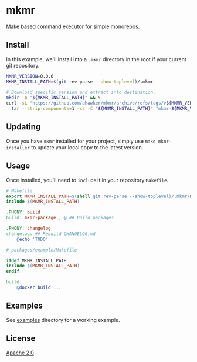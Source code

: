 # mkmr

[Make](https://www.gnu.org/software/make/) based command executor for simple monorepos.

## Install

In this example, we'll install into a `.mkmr` directory in the root if your current git repository.

```bash
MKMR_VERSION=0.0.6
MKMR_INSTALL_PATH=$(git rev-parse --show-toplevel)/.mkmr

# Download specific version and extract into destination.
mkdir -p "${MKMR_INSTALL_PATH}" && \
curl -sL "https://github.com/ahawker/mkmr/archive/refs/tags/v${MKMR_VERSION}.tar.gz" | \
  tar --strip-components=1 -xz -C "${MKMR_INSTALL_PATH}" "mkmr-${MKMR_VERSION}/Makefile"
```

## Updating

Once you have `mkmr` installed for your project, simply use `make mkmr-installer` to update
your local copy to the latest version.

## Usage

Once installed, you'll need to `include` it in your repository `Makefile`.

```makefile
# Makefile
export MKMR_INSTALL_PATH=$(shell git rev-parse --show-toplevel)/.mkmr/Makefile
include $(MKMR_INSTALL_PATH)

.PHONY: build
build: mkmr-package ; @ ## Build packages

.PHONY: changelog
changelog: ## Rebuild CHANGELOG.md
    @echo 'TODO'
```

```makefile
# packages/example/Makefile

ifdef MKMR_INSTALL_PATH
include $(MKMR_INSTALL_PATH)
endif

build:
    @docker build ...
```

## Examples

See [examples](examples) directory for a working example.

## License

[Apache 2.0](LICENSE)
